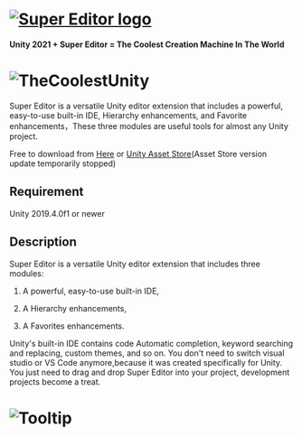 # [![Super Editor logo][]][assetstore]

**Unity 2021 + Super Editor = The Coolest Creation Machine In The World**
# ![TheCoolestUnity](https://github.com/UnitySuperEditor/SuperEditor/blob/master/Gif%20Tutorials/TheCoolestUnity.gif)

Super Editor is a versatile Unity editor extension that includes a powerful, easy-to-use built-in IDE, Hierarchy enhancements, and Favorite enhancements，These three modules are useful tools for almost any Unity project.

Free to download from 
[Here](https://github.com/UnitySuperEditor/SuperEditor/releases/download/v1.8.0/SuperEditor1.8.0.unitypackage) or
[Unity Asset Store](https://assetstore.unity.com/packages/tools/utilities/super-editor-190349)(Asset Store version update temporarily stopped)

## Requirement

Unity 2019.4.0f1 or newer

## Description

Super Editor is a versatile Unity editor extension that includes three modules: 

1. A powerful, easy-to-use built-in IDE, 

2. A Hierarchy enhancements,

3. A Favorites enhancements.

Unity's built-in IDE contains code Automatic completion, keyword searching and replacing, custom themes, and so on. You don't need to switch visual studio or VS Code anymore,because it was created specifically for Unity. You just need to drag and drop Super Editor into your project, development projects become a treat.
# ![Tooltip](https://github.com/UnitySuperEditor/SuperEditor/blob/master/Gif%20Tutorials/Tooltip.gif)
[Super Editor logo]: https://github.com/UnitySuperEditor/SuperEditor/blob/master/SuperEditorLogo.jpg
[assetstore]: https://assetstore.unity.com/packages/tools/utilities/super-editor-190349

